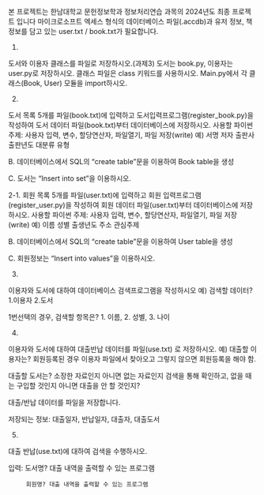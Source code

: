 본 프로젝트는 한남대학교 문헌정보학과 정보처리연습 과목의 2024년도 최종 프로젝트 입니다
마이크로소프트 엑세스 형식의 데이터베이스 파일(.accdb)과 유저 정보, 책 정보를 담고 있는 user.txt / book.txt가 필요합니다.


1. 

도서와 이용자 클래스를 파일로 저장하시오.(과제3)
도서는 book.py, 이용자는 user.py로 저장하시오.
클래스 파일은 class 키워드를 사용하시오.
Main.py에서 각 클래스(Book, User) 모듈을 import하시오.


2.

도서 목록 5개를 파일(book.txt)에 입력하고 도서입력프로그램(register_book.py)을 작성하여 도서 데이터 파일(book.txt)부터 데이터베이스에 저장하시오.
사용할 파이썬 주제: 사용자 입력, 변수, 할당연산자, 파일열기, 파일 저장(write)
예) 서명 저자 출판사 출판년도 대분류 유형

B. 데이터베이스에서 SQL의 “create table”문을 이용하여 Book table을 생성

C. 도서는 “Insert into  set”을 이용하시오.

2-1.
회원 목록 5개를 파일(user.txt)에 입력하고 회원 입력프로그램(register_user.py)을 작성하여 회원 데이터 파일(user.txt)부터 데이터베이스에 저장하시오.
사용할 파이썬 주제: 사용자 입력, 변수, 할당연산자, 파일열기, 파일 저장(write)
예) 이름 성별 출생년도 주소 관심주제

B. 데이터베이스에서 SQL의 “create table”문을 이용하여 User table을 생성

C. 회원정보는 “Insert into   values”을 이용하시오.


3.

이용자와 도서에 대하여 데이터베이스 검색프로그램을 작성하시오
예) 검색할 데이터? 1.이용자 2.도서

1번선택의 경우, 검색할 항목은? 1. 이름, 2. 성별, 3. 나이



4.

이용자와 도서에 대하여 대출반납 데이터를 파일(use.txt) 로 저장하시오.
예) 대출할 이용자는? 회원등록된 경우 이용자 파일에서 찾아오고 그렇지 않으면 회원등록을 해야 함.

 대출할 도서는? 소장한 자료인지 아니면 없는 자료인지 검색을 통해 확인하고, 없을 때는 구입할 것인지 아니면 대출을 안 할 것인지?

대출/반납 데이터를 파일을 저장합니다.

저장되는 정보: 대출일자, 반납일자, 대출자, 대출도서

5.

대출 반납(use.txt)에 대하여 검색을 수행하시오.

입력: 도서명? 대출 내역을 출력할 수 있는 프로그램

         회원명? 대출 내역을 출력할 수 있는 프로그램


